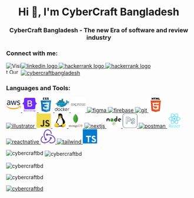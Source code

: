 <h1 align="center">Hi 👋, I'm CyberCraft Bangladesh</h1>
<h3 align="center">CyberCraft Bangladesh - The new Era of software and review industry</h3>
<h3 align="left">Connect with me:</h3>
<p align="left">
  <a href="https://linkedin.com/in/md-shoaib-akhter-shifat-95752a1ba" rel="nofollow">
   <img src="https://camo.githubusercontent.com/9bb5b6ac3a10a3a5663f32bbfcf0bf3af82d5c9fc538fde926c5a5d748b7a886/68747470733a2f2f696d672e736869656c64732e696f2f7374617469632f76313f6d6573736167653d4c696e6b6564696e266c6f676f3d6c696e6b6564696e266c6162656c3d26636f6c6f723d303037374235266c6f676f436f6c6f723d7768697465266c6162656c436f6c6f723d267374796c653d666f722d7468652d6261646765" height="30" alt="linkedin logo" data-canonical-src="https://img.shields.io/static/v1?message=Linkedin&amp;logo=linkedin&amp;label=&amp;color=0077B5&amp;logoColor=white&amp;labelColor=&amp;style=for-the-badge" style="max-width: 100%;">
</a>
  <a href="https://www.hackerrank.com/profile/shifat0" rel="nofollow">
    <img src="https://camo.githubusercontent.com/6ee39972259453719601a2c11173ab7ad66957734335cf44f044aafef1edc01d/68747470733a2f2f696d672e736869656c64732e696f2f7374617469632f76313f6d6573736167653d4861636b657252616e6b266c6f676f3d6861636b657272616e6b266c6162656c3d26636f6c6f723d324543383636266c6f676f436f6c6f723d7768697465266c6162656c436f6c6f723d267374796c653d666f722d7468652d6261646765" height="30" alt="hackerrank logo" data-canonical-src="https://img.shields.io/static/v1?message=HackerRank&amp;logo=hackerrank&amp;label=&amp;color=2EC866&amp;logoColor=white&amp;labelColor=&amp;style=for-the-badge" style="max-width: 100%;">
  </a>
  <a href="https://www.hackerrank.com/profile/shifat0" rel="nofollow">
    <img src="https://camo.githubusercontent.com/6ee39972259453719601a2c11173ab7ad66957734335cf44f044aafef1edc01d/68747470733a2f2f696d672e736869656c64732e696f2f7374617469632f76313f6d6573736167653d4861636b657252616e6b266c6f676f3d6861636b657272616e6b266c6162656c3d26636f6c6f723d324543383636266c6f676f436f6c6f723d7768697465266c6162656c436f6c6f723d267374796c653d666f722d7468652d6261646765" height="30" alt="hackerrank logo" data-canonical-src="https://img.shields.io/static/v1?message=HackerRank&amp;logo=hackerrank&amp;label=&amp;color=2EC866&amp;logoColor=white&amp;labelColor=&amp;style=for-the-badge" style="max-width: 100%;">
  </a>
  <a href="https://nusaiba.com.bd" target="_blank">
    <img align="left" src="https://nusaiba.com.bd/_next/image?url=%2F_next%2Fstatic%2Fmedia%2Flogo.d73d8d45.png&w=256&q=75" alt="Visit Our Website" height="30" width="40" />
</a>
  <a href="https://wa.me/1234567890" target="blank"><img align="center" src="https://www.svgrepo.com//show/81119/whatsapp.svg" alt="cybercraftbangladesh" height="30" width="40" /></a>
</p>
<h3 align="left">Languages and Tools:</h3>
<p align="left" > <a href="https://aws.amazon.com" target="_blank" rel="noreferrer"> <img src="https://raw.githubusercontent.com/devicons/devicon/master/icons/amazonwebservices/amazonwebservices-original-wordmark.svg" alt="aws" width="40" height="40"/> </a> <a href="https://getbootstrap.com" target="_blank" rel="noreferrer"> <img src="https://raw.githubusercontent.com/devicons/devicon/master/icons/bootstrap/bootstrap-plain-wordmark.svg" alt="bootstrap" width="40" height="40"/> </a> <a href="https://www.w3schools.com/css/" target="_blank" rel="noreferrer"> <img src="https://raw.githubusercontent.com/devicons/devicon/master/icons/css3/css3-original-wordmark.svg" alt="css3" width="40" height="40"/> </a> <a href="https://www.docker.com/" target="_blank" rel="noreferrer"> <img src="https://raw.githubusercontent.com/devicons/devicon/master/icons/docker/docker-original-wordmark.svg" alt="docker" width="40" height="40"/> </a> <a href="https://expressjs.com" target="_blank" rel="noreferrer"> <img src="https://raw.githubusercontent.com/devicons/devicon/master/icons/express/express-original-wordmark.svg" alt="express" width="40" height="40"/> </a> <a href="https://www.figma.com/" target="_blank" rel="noreferrer"> <img src="https://www.vectorlogo.zone/logos/figma/figma-icon.svg" alt="figma" width="40" height="40"/> </a> <a href="https://firebase.google.com/" target="_blank" rel="noreferrer"> <img src="https://www.vectorlogo.zone/logos/firebase/firebase-icon.svg" alt="firebase" width="40" height="40"/> </a> <a href="https://git-scm.com/" target="_blank" rel="noreferrer"> <img src="https://www.vectorlogo.zone/logos/git-scm/git-scm-icon.svg" alt="git" width="40" height="40"/> </a> <a href="https://www.w3.org/html/" target="_blank" rel="noreferrer"> <img src="https://raw.githubusercontent.com/devicons/devicon/master/icons/html5/html5-original-wordmark.svg" alt="html5" width="40" height="40"/> </a> <a href="https://www.adobe.com/in/products/illustrator.html" target="_blank" rel="noreferrer"> <img src="https://www.vectorlogo.zone/logos/adobe_illustrator/adobe_illustrator-icon.svg" alt="illustrator" width="40" height="40"/> </a> <a href="https://developer.mozilla.org/en-US/docs/Web/JavaScript" target="_blank" rel="noreferrer"> <img src="https://raw.githubusercontent.com/devicons/devicon/master/icons/javascript/javascript-original.svg" alt="javascript" width="40" height="40"/> </a> <a href="https://www.linux.org/" target="_blank" rel="noreferrer"> <img src="https://raw.githubusercontent.com/devicons/devicon/master/icons/linux/linux-original.svg" alt="linux" width="40" height="40"/> </a> <a href="https://www.mongodb.com/" target="_blank" rel="noreferrer"> <img src="https://raw.githubusercontent.com/devicons/devicon/master/icons/mongodb/mongodb-original-wordmark.svg" alt="mongodb" width="40" height="40"/> </a> <a href="https://nextjs.org/" target="_blank" rel="noreferrer"> <img src="https://cdn.worldvectorlogo.com/logos/nextjs-2.svg" alt="nextjs" width="40" height="40"/> </a> <a href="https://nodejs.org" target="_blank" rel="noreferrer"> <img src="https://raw.githubusercontent.com/devicons/devicon/master/icons/nodejs/nodejs-original-wordmark.svg" alt="nodejs" width="40" height="40"/> </a> <a href="https://www.photoshop.com/en" target="_blank" rel="noreferrer"> <img src="https://raw.githubusercontent.com/devicons/devicon/master/icons/photoshop/photoshop-line.svg" alt="photoshop" width="40" height="40"/> </a> <a href="https://postman.com" target="_blank" rel="noreferrer"> <img src="https://www.vectorlogo.zone/logos/getpostman/getpostman-icon.svg" alt="postman" width="40" height="40"/> </a> <a href="https://reactjs.org/" target="_blank" rel="noreferrer"> <img src="https://raw.githubusercontent.com/devicons/devicon/master/icons/react/react-original-wordmark.svg" alt="react" width="40" height="40"/> </a> <a href="https://reactnative.dev/" target="_blank" rel="noreferrer"> <img src="https://reactnative.dev/img/header_logo.svg" alt="reactnative" width="40" height="40"/> </a> <a href="https://redux.js.org" target="_blank" rel="noreferrer"> <img src="https://raw.githubusercontent.com/devicons/devicon/master/icons/redux/redux-original.svg" alt="redux" width="40" height="40"/> </a> <a href="https://tailwindcss.com/" target="_blank" rel="noreferrer"> <img src="https://www.vectorlogo.zone/logos/tailwindcss/tailwindcss-icon.svg" alt="tailwind" width="40" height="40"/> </a> <a href="https://www.typescriptlang.org/" target="_blank" rel="noreferrer"> <img src="https://raw.githubusercontent.com/devicons/devicon/master/icons/typescript/typescript-original.svg" alt="typescript" width="40" height="40"/> </a> </p>
<p><img align="left" src="https://github-readme-stats.vercel.app/api/top-langs?username=cybercraftbd&show_icons=true&locale=en&layout=compact" alt="cybercraftbd" /></p>

<p>&nbsp;<img align="center" src="https://github-readme-stats.vercel.app/api?username=cybercraftbd&show_icons=true&locale=en" alt="cybercraftbd" /></p>

<p><img align="center" src="https://github-readme-streak-stats.herokuapp.com/?user=cybercraftbd&" alt="cybercraftbd" /></p>
<p align="left"> <img src="https://komarev.com/ghpvc/?username=cybercraftbd&label=Profile%20views&color=0e75b6&style=flat" alt="cybercraftbd" /> </p>

<p align="left"> <a href="https://github.com/ryo-ma/github-profile-trophy"><img src="https://github-profile-trophy.vercel.app/?username=cybercraftbd" alt="cybercraftbd" /></a> </p>

